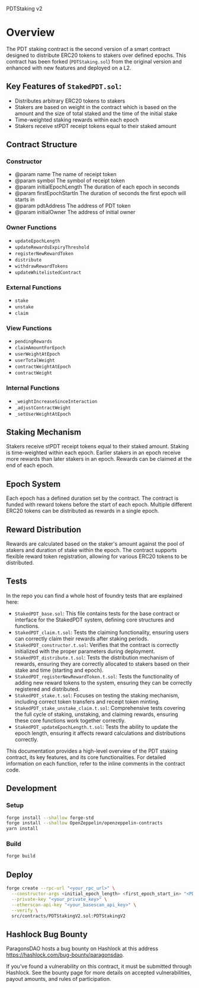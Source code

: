 PDTStaking v2 

# Overview
The PDT staking contract is the second version of a smart contract designed to distribute ERC20 tokens to stakers over defined epochs. This contract has been forked (`PDTStaking.sol`) from the original version and enhanced with new features and deployed on a L2.

## Key Features of `StakedPDT.sol`:
- Distributes arbitrary ERC20 tokens to stakers
- Stakers are based on weight in the contract which is based on the amount and the size of total staked and the time of the initial stake 
- Time-weighted staking rewards within each epoch
- Stakers receive stPDT receipt tokens equal to their staked amount

## Contract Structure
### Constructor
 * @param name The name of receipt token
 * @param symbol The symbol of receipt token
 * @param initialEpochLength The duration of each epoch in seconds
 * @param firstEpochStartIn The duration of seconds the first epoch will starts in
 * @param pdtAddress The address of PDT token
 * @param initialOwner The address of initial owner

### Owner Functions
- `updateEpochLength`
- `updateRewardsExpiryThreshold`
- `registerNewRewardToken`
- `distribute`
- `withdrawRewardTokens`
- `updateWhitelistedContract`

### External Functions
- `stake`
- `unstake`
- `claim`

### View Functions
- `pendingRewards`
- `claimAmountForEpoch`
- `userWeightAtEpoch`
- `userTotalWeight`
- `contractWeightAtEpoch`
- `contractWeight`

### Internal Functions
- `_weightIncreaseSinceInteraction`
- `_adjustContractWeight`
- `_setUserWeightAtEpoch`

## Staking Mechanism
Stakers receive stPDT receipt tokens equal to their staked amount.
Staking is time-weighted within each epoch.
Earlier stakers in an epoch receive more rewards than later stakers in an epoch.
Rewards can be claimed at the end of each epoch.

## Epoch System
Each epoch has a defined duration set by the contract.
The contract is funded with reward tokens before the start of each epoch.
Multiple different ERC20 tokens can be distributed as rewards in a single epoch.

## Reward Distribution
Rewards are calculated based on the staker's amount against the pool of stakers and duration of stake within the epoch.
The contract supports flexible reward token registration, allowing for various ERC20 tokens to be distributed.

## Tests
In the repo you can find a whole host of foundry tests that are explained here:

- `StakedPDT_base.sol`: This file contains tests for the base contract or interface for the StakedPDT system, defining core structures and functions.
- `StakedPDT_claim.t.sol`: Tests the claiming functionality, ensuring users can correctly claim their rewards after staking periods.
- `StakedPDT_constructor.t.sol`: Verifies that the contract is correctly initialized with the proper parameters during deployment.
- `StakedPDT_distribute.t.sol`: Tests the distribution mechanism of rewards, ensuring they are correctly allocated to stakers based on their stake and time (starting and epoch).
- `StakedPDT_registerNewRewardToken.t.sol`: Tests the functionality of adding new reward tokens to the system, ensuring they can be correctly registered and distributed.
- `StakedPDT_stake.t.sol`: Focuses on testing the staking mechanism, including correct token transfers and receipt token minting.
- `StakedPDT_stake_unstake_claim.t.sol`: Comprehensive tests covering the full cycle of staking, unstaking, and claiming rewards, ensuring these core functions work together correctly.
- `StakedPDT_updateEpochLength.t.sol`: Tests the ability to update the epoch length, ensuring it affects reward calculations and distributions correctly.

This documentation provides a high-level overview of the PDT staking contract, its key features, and its core functionalities. For detailed information on each function, refer to the inline comments in the contract code.

## Development

### Setup

```bash
forge install --shallow forge-std
forge install --shallow OpenZeppelin/openzeppelin-contracts
yarn install
```

### Build

```bash
forge build
```

## Deploy

```bash
forge create --rpc-url "<your_rpc_url>" \
  --constructor-args <initial_epoch_length> <first_epoch_start_in> "<PDTOFT_address>" "<initial_owner_address>" \
  --private-key "<your_private_key>" \
  --etherscan-api-key "<your_basescan_api_key>" \
  --verify \
  src/contracts/PDTStakingV2.sol:PDTStakingV2
```

## Hashlock Bug Bounty

ParagonsDAO hosts a bug bounty on Hashlock at this address https://hashlock.com/bug-bounty/paragonsdao. 

If you've found a vulnerability on this contract, it must be submitted through Hashlock. See the bounty page for more details on accepted vulnerabilities, payout amounts, and rules of participation.
